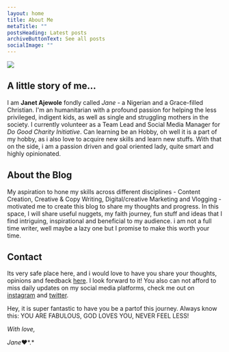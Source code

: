 ```yaml
---
layout: home
title: About Me
metaTitle: ""
postsHeading: Latest posts
archiveButtonText: See all posts
socialImage: ""
---
```

![](/images/fav.jpg)

## **A little story of me...**

I am **Janet Ajewole** fondly called *Jane -* a Nigerian and a Grace-filled Christian. I'm an humanitarian with a profound passion for helping the less privileged, indigent kids, as well as single and struggling mothers in the society. I currently volunteer as a Team Lead and Social Media Manager for *Do Good Charity Initiative*. Can learning be an Hobby, oh well it is a part of my hobby, as i also love to acquire new skills and learn new stuffs. With that on the side, i am a passion driven and goal oriented  lady, quite smart and highly opinionated. 

## **About the Blog**

My aspiration to hone my skills across different disciplines - Content Creation, Creative & Copy Writing, Digital/creative Marketing and Vlogging - motivated me to create this blog to share my thoughts and progress. In this space, I will share useful nuggets, my faith journey, fun stuff and ideas that I find intriguing, inspirational and beneficial to my audience. i am not a full time writer, well maybe a lazy one but I promise to make this worth your time. 

## **Contact**

Its very safe place here, and i would love to have you share your thoughts, opinions and feedback [](ajewoleglory@gmail.com)[here](ajewoleglory@gmail.com). I look forward to it! You also can not afford to miss daily updates on my social media platforms, check me out on [instagram](https://www.instagram.com/jane_vigour/) and [twitter](https://twitter.com/JaneVigour). 

Hey, it is super fantastic to have you be a partof this journey. Always know this: YOU ARE FABULOUS, GOD LOVES YOU, NEVER FEEL LESS! 

*With love,* 

*Jane*❤️*.*